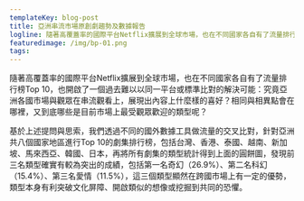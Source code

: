 ```yaml
---
templateKey: blog-post
title: 亞洲串流市場原創劇趨勢及數據報告
logline: 隨著高覆蓋率的國際平台Netflix擴展到全球市場，也在不同國家各自有了流量排行榜Top 10，也開啟了一個過去難以以同一平台或標準比對的解決可能：究竟亞洲各國市場與觀眾在串流觀看上，展現出內容上什麼樣的喜好？相同與相異點會在哪裡，又到底哪些是目前市場上最受觀眾歡迎的類型呢？
featuredimage: /img/bp-01.png
tags:
---
```


隨著高覆蓋率的國際平台Netflix擴展到全球市場，也在不同國家各自有了流量排行榜Top 10，也開啟了一個過去難以以同一平台或標準比對的解決可能：究竟亞洲各國市場與觀眾在串流觀看上，展現出內容上什麼樣的喜好？相同與相異點會在哪裡，又到底哪些是目前市場上最受觀眾歡迎的類型呢？

基於上述提問與思索，我們透過不同的國外數據工具做流量的交叉比對，針對亞洲共八個國家地區進行Top 10的劇集排行榜，包括台灣、香港、泰國、越南、新加坡、馬來西亞、韓國、日本，再將所有劇集的類型統計得到上面的圓餅圖，發現前三名類型確實有較為突出的成績，包括第一名奇幻（26.9%）、第二名科幻（15.4%）、第三名愛情（11.5%），這三個類型顯然在跨國市場上有一定的優勢，類型本身有利突破文化屏障、開啟類似的想像或挖掘到共同的恐懼。